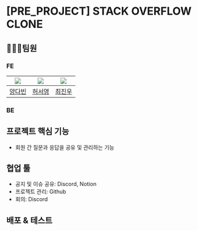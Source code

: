 # [PRE_PROJECT] STACK OVERFLOW CLONE

## 🧑‍🤝‍🧑팀원

### FE
|[<img src="https://user-images.githubusercontent.com/3222504/208596931-cd053077-414e-4f03-aa2b-e5aab0ae7ba6.jpg">](https://github.com/vinyangda)|[<img src="https://user-images.githubusercontent.com/3222504/208596851-7a973bb3-d1f9-4c0d-8d90-6461f90285a5.jpg">](https://github.com/ashleysyheo)|[<img src="https://user-images.githubusercontent.com/3222504/208596741-ccdd9f11-336a-462a-adee-22ce90bf77b5.jpeg">](https://github.com/jingoworld) |
|:---:|:---:|:---:|
|[양다빈](https://github.com/vinyangda)|[허서영](https://github.com/ashleysyheo)|[최진우](https://github.com/jingoworld)|
### BE

## 프로젝트 핵심 기능
- 회원 간 질문과 응답을 공유 및 관리하는 기능

## 협업 툴
- 공지 및 이슈 공유: Discord, Notion
- 프로젝트 관리: Github
- 회의: Discord

## 배포 & 테스트 
